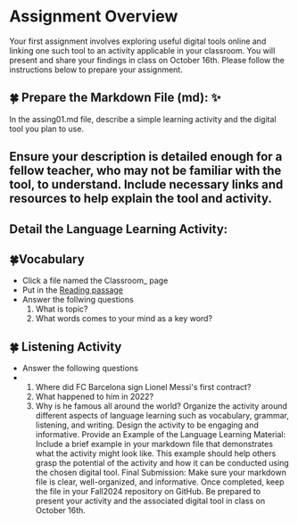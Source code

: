 # Assignment Overview 
Your first assignment involves exploring useful digital tools online and linking one such tool to an activity applicable in your classroom. You will present and share your findings in class on October 16th. Please follow the instructions below to prepare your assignment.

## 🍀 Prepare the Markdown File (md): ✨
In the assing01.md file, describe a simple learning activity and the digital tool you plan to use.
## Ensure your description is detailed enough for a fellow teacher, who may not be familiar with the tool, to understand. Include necessary links and resources to help explain the tool and activity.
Detail the Language Learning Activity:
---------
## 🍀Vocabulary
+ Click a file named the Classroom_ page
+ Put in the [Reading passage](https://raw.githubusercontent.com/Alexwcjung/Fall2024/refs/heads/main/reading.md)
+ Answer the follwing questions 
  1. What is topic?
  2. What words comes to your mind as a key word?
## 🍀 Listening Activity
+ Answer the following questions
+ 1. Where did FC Barcelona sign Lionel Messi's first contract?
  2. What happened to him in 2022?
  3. Why is he famous all around the world?
Organize the activity around different aspects of language learning such as vocabulary, grammar, listening, and writing.
Design the activity to be engaging and informative.
Provide an Example of the Language Learning Material:
Include a brief example in your markdown file that demonstrates what the activity might look like.
This example should help others grasp the potential of the activity and how it can be conducted using the chosen digital tool.
Final Submission:
Make sure your markdown file is clear, well-organized, and informative. Once completed, keep the file in your Fall2024 repository on GitHub. Be prepared to present your activity and the associated digital tool in class on October 16th.
